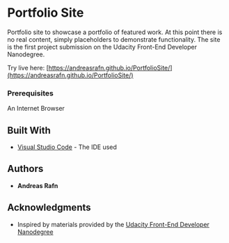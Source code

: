 # Portfolio Site

Portfolio site to showcase a portfolio of featured work. At this point there is no real content, simply placeholders to demonstrate functionality. The site is the first project submission on the Udacity Front-End Developer Nanodegree.

Try live here: [https://andreasrafn.github.io/PortfolioSite/](https://andreasrafn.github.io/PortfolioSite/)

### Prerequisites

An Internet Browser

## Built With

* [Visual Studio Code](https://code.visualstudio.com/) - The IDE used

## Authors

* **Andreas Rafn**

## Acknowledgments

* Inspired by materials provided by the [Udacity Front-End Developer Nanodegree](https://eu.udacity.com/course/front-end-web-developer-nanodegree--nd001)

